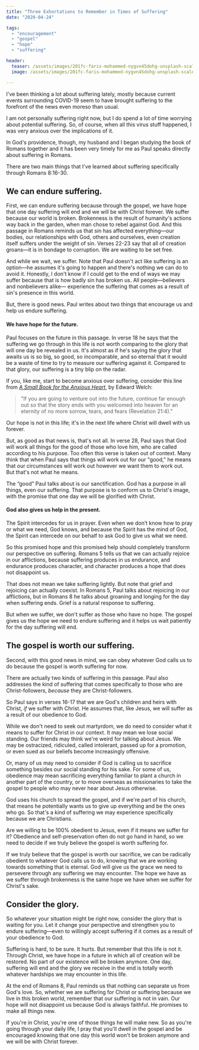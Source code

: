 ```yaml
---
title: "Three Exhortations to Remember in Times of Suffering"
date: "2020-04-24"

tags: 
  - "encouragement"
  - "gospel"
  - "hope"
  - "suffering"

header:
  teaser: /assets/images/201fc-faris-mohammed-nygvn45dohg-unsplash-scaled-1.jpg
  image: /assets/images/201fc-faris-mohammed-nygvn45dohg-unsplash-scaled-1.jpg

---
```


I've been thinking a lot about suffering lately, mostly because current events surrounding COVID-19 seem to have brought suffering to the forefront of the news even moreso than usual.

I am not personally suffering right now, but I do spend a lot of time worrying about potential suffering. So, of course, when all this virus stuff happened, I was very anxious over the implications of it.

In God's providence, though, my husband and I began studying the book of Romans together and it has been very timely for me as Paul speaks directly about suffering in Romans. 

There are two main things that I've learned about suffering specifically through Romans 8:16-30.

## **We can endure suffering.**

First, we can endure suffering because through the gospel, we have hope that one day suffering will end and we will be with Christ forever. We suffer because our world is broken. Brokenness is the result of humanity's actions way back in the garden, when man chose to rebel against God. And this passage in Romans reminds us that sin has affected everything—our bodies, our relationships with God, others and ourselves, even creation itself suffers under the weight of sin. Verses 22-23 say that all of creation groans—it is in bondage to corruption. We are waiting to be set free.

And while we wait, we suffer. Note that Paul doesn't act like suffering is an option—he assumes it's going to happen and there's nothing we can do to avoid it. Honestly, I don't know if I could get to the end of ways we may suffer because that is how badly sin has broken us. All people—believers and nonbelievers alike— experience the suffering that comes as a result of sin's presence in this world.

But, there is good news. Paul writes about two things that encourage us and help us endure suffering.

#### **We have hope for the future.**

Paul focuses on the future in this passage. In verse 18 he says that the suffering we go through in this life is not worth comparing to the glory that will one day be revealed in us. It's almost as if he's saying the glory that awaits us is so big, so good, so incomparable, and so eternal that it would be a waste of time to try to measure our suffering against it. Compared to that glory, our suffering is a tiny blip on the radar.

If you, like me, start to become anxious over suffering, consider this line from _[A Small Book for the Anxious Heart](https://amzn.to/2S23nIq)_, by Edward Welch:

> "If you are going to venture out into the future, continue far enough out so that the story ends with you welcomed into heaven for an eternity of no more sorrow, tears, and fears (Revelation 21:4)."

Our hope is not in this life; it's in the next life where Christ will dwell with us forever.

But, as good as that news is, that's not all. In verse 28, Paul says that God will work all things for the good of those who love him, who are called according to his purpose. Too often this verse is taken out of context. Many think that when Paul says that things will work out for our "good," he means that our circumstances will work out however we want them to work out. But that's not what he means.

The “good” Paul talks about is our sanctification. God has a purpose in all things, even our suffering. That purpose is to conform us to Christ's image, with the promise that one day we will be glorified with Christ.

#### **God also gives us help in the present.**

The Spirit intercedes for us in prayer. Even when we don’t know how to pray or what we need, God knows, and because the Spirit has the mind of God, the Spirit can intercede on our behalf to ask God to give us what we need.

So this promised hope and this promised help should completely transform our perspective on suffering. Romans 5 tells us that we can actually rejoice in our afflictions, because suffering produces in us endurance, and endurance produces character, and character produces a hope that does not disappoint us.

That does not mean we take suffering lightly. But note that grief and rejoicing can actually coexist. In Romans 5, Paul talks about rejoicing in our afflictions, but in Romans 8 he talks about groaning and longing for the day when suffering ends. Grief is a natural response to suffering.

But when we suffer, we don't suffer as those who have no hope. The gospel gives us the hope we need to endure suffering and it helps us wait patiently for the day suffering will end. 

## **The gospel is worth our suffering.**

Second, with this good news in mind, we can obey whatever God calls us to do because the gospel is worth suffering for now.

There are actually two kinds of suffering in this passage. Paul also addresses the kind of suffering that comes specifically to those who are Christ-followers, _because_ they are Christ-followers. 

So Paul says in verses 16-17 that we are God's children and heirs with Christ, _if_ we suffer with Christ. He assumes that, like Jesus, we will suffer as a result of our obedience to God. 

While we don't need to seek out martyrdom, we do need to consider what it means to suffer for Christ in our context. It may mean we lose social standing. Our friends may think we're weird for talking about Jesus. We may be ostracized, ridiculed, called intolerant, passed up for a promotion, or even sued as our beliefs become increasingly offensive.

Or, many of us may need to consider if God is calling us to sacrifice something besides our social standing for his sake. For some of us, obedience may mean sacrificing everything familiar to plant a church in another part of the country, or to move overseas as missionaries to take the gospel to people who may never hear about Jesus otherwise. 

God uses his church to spread the gospel, and if we're part of his church, that means he potentially wants us to give up everything and be the ones who go. So that's a kind of suffering we may experience specifically because we are Christians.

Are we willing to be 100% obedient to Jesus, even if it means we suffer for it? Obedience and self-preservation often do not go hand in hand, so we need to decide if we truly believe the gospel is worth suffering for. 

If we truly believe that the gospel is worth our sacrifice, we can be radically obedient to whatever God calls us to do, knowing that we are working towards something that is eternal. God will give us the grace we need to persevere through any suffering we may encounter. The hope we have as we suffer through brokenness is the same hope we have when we suffer for Christ's sake.

## **Consider the glory.**

So whatever your situation might be right now, consider the glory that is waiting for you. Let it change your perspective and strengthen you to endure suffering—even to willingly accept suffering if it comes as a result of your obedience to God. 

Suffering is hard, to be sure. It hurts. But remember that this life is not it. Through Christ, we have hope in a future in which all of creation will be restored. No part of our existence will be broken anymore. One day, suffering will end and the glory we receive in the end is totally worth whatever hardships we may encounter in this life.

At the end of Romans 8, Paul reminds us that nothing can separate us from God's love. So, whether we are suffering for Christ or suffering because we live in this broken world, remember that our suffering is not in vain. Our hope will not disappoint us because God is always faithful. He promises to make all things new. 

If you're in Christ, you're one of those things he will make new. So as you're going through your daily life, I pray that you'll dwell in the gospel and be encouraged knowing that one day this world won't be broken anymore and we will be with Christ forever.
